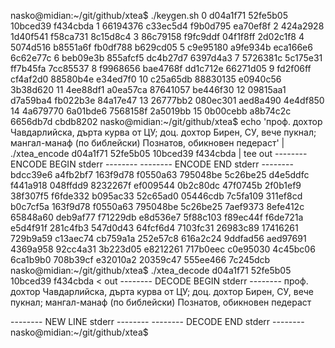 nasko@midian:~/git/github/xtea$ ./keygen.sh 
0 d04a1f71 52fe5b05 10bced39 f434cbda 
1 66194376 c33ec5d4 f9b0d795 ea70ef8f 
2 424a2928 1d40f541 f58ca731 8c15d8c4 
3 86c79158 f9fc9ddf 04f1f8ff 2d02c1f8 
4 5074d516 b8551a6f fb0df788 b629cd05 
5 c9e95180 a9fe934b eca166e6 6c62e77c 
6 beb09e3b 855afcf5 dc4b27d7 6397d4a3 
7 5726381c 5c175e31 ff7b45fa 7cc85537 
8 f9968656 bae4768f dd1c712e 66271d05 
9 fd2f06ff cf4af2d0 88580b4e e34ed7f0 
10 c25a65db 88830135 e0940c56 3b38d620 
11 4ee88df1 a0ea57ca 87641057 be446f30 
12 09815aa1 d7a59ba4 fb022b3e 84a17e47 
13 26777bb2 080ec301 aed8a490 4e4df850 
14 4a679770 6a01bde6 7568158f 2a5019bb 
15 0b00cebb a8b74c2c 6656db7d cbdb8202 
nasko@midian:~/git/github/xtea$ echo 'проф. дохтор Чавдарлийска, дърта курва от ЦУ; доц. дохтор Бирен, СУ, вече пукнал; мангал-манаф (по библейски) Познатов, обикновен педераст' | ./xtea_encode d04a1f71 52fe5b05 10bced39 f434cbda | tee out
-------- ENCODE BEGIN stderr --------
-------- ENCODE END stderr --------
bdcc39e6 a4fb2bf7 
163f9d78 f0550a63 
795048be 5c26be25 
d4e5ddfc f441a918 
048ffdd9 8232267f 
ef009544 0b2c80dc 
47f0745b 2f0b1ef9 
38f307f5 f6fde332 
b095ac33 52c65ad0 
05446cdb 7c5fa109 
311ef8cd b0c7cf5a 
163f9d78 f0550a63 
795048be 5c26be25 
7aef9373 8efe412c 
65848a60 deb9af77 
f71229db e8d536e7 
5f88c103 f89ec44f 
f6de721a e5d4f91f 
281c4fb3 547d0d43 
64fcf6d4 7103fc31 
26983c89 17416261 
729b9a59 c13aec74 
cb759a1a 252e57c8 
616a2c24 9ddfad56 
aed97691 4369a958 
92cc4a31 3b223d05 
e8212261 717b0eec 
c0e95030 4c45bc06 
6ca1b9b0 708b39cf 
e32010a2 20359c47 
555ee466 7c245dcb 
nasko@midian:~/git/github/xtea$ ./xtea_decode d04a1f71 52fe5b05 10bced39 f434cbda < out
-------- DECODE BEGIN stderr --------
проф. дохтор Чавдарлийска, дърта курва от ЦУ; доц. дохтор Бирен, СУ, вече пукнал; мангал-манаф (по библейски) Познатов, обикновен педераст

-------- NEW LINE stderr --------
-------- DECODE END stderr --------
nasko@midian:~/git/github/xtea$ 
